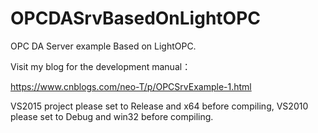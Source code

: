 # OPCDASrvBasedOnLightOPC
OPC DA Server example Based on LightOPC.

Visit my blog for the development manual：

https://www.cnblogs.com/neo-T/p/OPCSrvExample-1.html

VS2015 project please set to Release and x64 before compiling, VS2010 please set to Debug and win32 before compiling.
